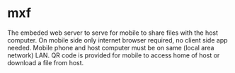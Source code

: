 # mxf
The embeded web server to serve for mobile to share files with the host computer.
On mobile side only internet browser required, no client side app needed.
Mobile phone and host computer must be on same (local area network) LAN.
QR code is provided for mobile to access home of host or download a file from host.



